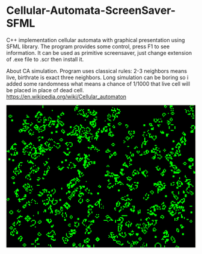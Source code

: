 # Cellular-Automata-ScreenSaver-SFML

C++ implementation cellular automata with graphical presentation using SFML library. The program provides some control, press F1 to see information. It can be used as primitive screensaver, just change extension of .exe file to .scr then install it.

About CA simulation. Program uses classical rules: 2-3 neighbors means live, birthrate is exact three neighbors. Long simulation can be boring so i added some randomness what means a chance of 1/1000 that live cell will be placed in place of dead cell.
https://en.wikipedia.org/wiki/Cellular_automaton

![Simulation example](https://github.com/Synoecium/Cellular-Automata-ScreenSaver-SFML/blob/master/Example%20CA.png)
